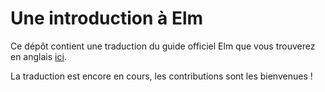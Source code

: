 # Une introduction à Elm

Ce dépôt contient une traduction du guide officiel Elm que vous trouverez en anglais [ici](https://guide.elm-lang.org).

La traduction est encore en cours, les contributions sont les bienvenues !
